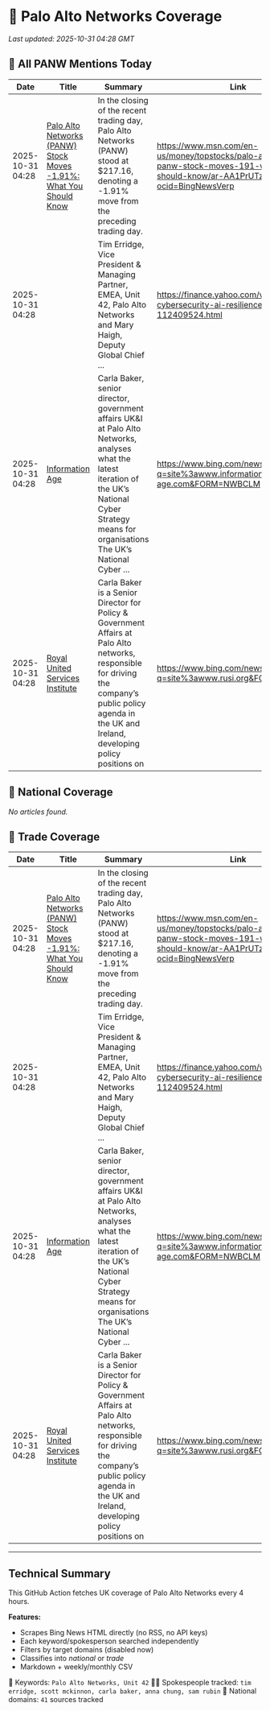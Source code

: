 # 🔐 Palo Alto Networks Coverage

_Last updated: 2025-10-31 04:28 GMT_

## 📌 All PANW Mentions Today

| Date | Title | Summary | Link |
|------|--------|---------|------|
| 2025-10-31 04:28 | [Palo Alto Networks (PANW) Stock Moves -1.91%: What You Should Know](https://www.msn.com/en-us/money/topstocks/palo-alto-networks-panw-stock-moves-191-what-you-should-know/ar-AA1PrUTz?ocid=BingNewsVerp) | In the closing of the recent trading day, Palo Alto Networks (PANW) stood at $217.16, denoting a -1.91% move from the preceding trading day. | https://www.msn.com/en-us/money/topstocks/palo-alto-networks-panw-stock-moves-191-what-you-should-know/ar-AA1PrUTz?ocid=BingNewsVerp |
| 2025-10-31 04:28 | [](https://finance.yahoo.com/video/experts-cybersecurity-ai-resilience-112409524.html) | Tim Erridge, Vice President & Managing Partner, EMEA, Unit 42, Palo Alto Networks and Mary Haigh, Deputy Global Chief ... | https://finance.yahoo.com/video/experts-cybersecurity-ai-resilience-112409524.html |
| 2025-10-31 04:28 | [Information Age](https://www.bing.com/news/search?q=site%3awww.information-age.com&FORM=NWBCLM) | Carla Baker, senior director, government affairs UK&I at Palo Alto Networks, analyses what the latest iteration of the UK’s National Cyber Strategy means for organisations The UK’s National Cyber ... | https://www.bing.com/news/search?q=site%3awww.information-age.com&FORM=NWBCLM |
| 2025-10-31 04:28 | [Royal United Services Institute](https://www.bing.com/news/search?q=site%3awww.rusi.org&FORM=NWBCLM) | Carla Baker is a Senior Director for Policy & Government Affairs at Palo Alto networks, responsible for driving the company’s public policy agenda in the UK and Ireland, developing policy positions on | https://www.bing.com/news/search?q=site%3awww.rusi.org&FORM=NWBCLM |

## 📰 National Coverage

_No articles found._

## 📘 Trade Coverage

| Date | Title | Summary | Link |
|------|--------|---------|------|
| 2025-10-31 04:28 | [Palo Alto Networks (PANW) Stock Moves -1.91%: What You Should Know](https://www.msn.com/en-us/money/topstocks/palo-alto-networks-panw-stock-moves-191-what-you-should-know/ar-AA1PrUTz?ocid=BingNewsVerp) | In the closing of the recent trading day, Palo Alto Networks (PANW) stood at $217.16, denoting a -1.91% move from the preceding trading day. | https://www.msn.com/en-us/money/topstocks/palo-alto-networks-panw-stock-moves-191-what-you-should-know/ar-AA1PrUTz?ocid=BingNewsVerp |
| 2025-10-31 04:28 | [](https://finance.yahoo.com/video/experts-cybersecurity-ai-resilience-112409524.html) | Tim Erridge, Vice President & Managing Partner, EMEA, Unit 42, Palo Alto Networks and Mary Haigh, Deputy Global Chief ... | https://finance.yahoo.com/video/experts-cybersecurity-ai-resilience-112409524.html |
| 2025-10-31 04:28 | [Information Age](https://www.bing.com/news/search?q=site%3awww.information-age.com&FORM=NWBCLM) | Carla Baker, senior director, government affairs UK&I at Palo Alto Networks, analyses what the latest iteration of the UK’s National Cyber Strategy means for organisations The UK’s National Cyber ... | https://www.bing.com/news/search?q=site%3awww.information-age.com&FORM=NWBCLM |
| 2025-10-31 04:28 | [Royal United Services Institute](https://www.bing.com/news/search?q=site%3awww.rusi.org&FORM=NWBCLM) | Carla Baker is a Senior Director for Policy & Government Affairs at Palo Alto networks, responsible for driving the company’s public policy agenda in the UK and Ireland, developing policy positions on | https://www.bing.com/news/search?q=site%3awww.rusi.org&FORM=NWBCLM |


---

## Technical Summary

This GitHub Action fetches UK coverage of Palo Alto Networks every 4 hours.

**Features:**
- Scrapes Bing News HTML directly (no RSS, no API keys)
- Each keyword/spokesperson searched independently
- Filters by target domains (disabled now)
- Classifies into _national_ or _trade_
- Markdown + weekly/monthly CSV

📌 Keywords: `Palo Alto Networks, Unit 42`
🧑‍💼 Spokespeople tracked: `tim erridge, scott mckinnon, carla baker, anna chung, sam rubin`
📰 National domains: `41` sources tracked

